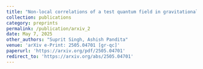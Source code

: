 ```yaml
---
title: "Non-local correlations of a test quantum field in gravitational collapse"
collection: publications
category: preprints
permalink: /publication/arxiv_2
date: May 7, 2025
other_authors: "Suprit Singh, Ashish Pandita"
venue: 'arXiv e-Print: 2505.04701 [gr-qc]'
paperurl: 'https://arxiv.org/pdf/2505.04701'
redirect_to: 'https://arxiv.org/abs/2505.04701'
---
```


